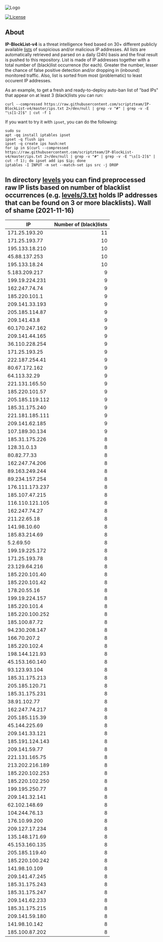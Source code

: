 ![Logo](https://i.imgur.com/PyKLAe7.png)

[![License](https://img.shields.io/badge/license-The_Unlicense-red.svg)](https://unlicense.org/)

About
----

**IP-BlockList-v4** is a threat intelligence feed based on 30+ different publicly available [lists](https://github.com/stamparm/maltrail) of suspicious and/or malicious IP addresses. All lists are automatically retrieved and parsed on a daily (24h) basis and the final result is pushed to this repository. List is made of IP addresses together with a total number of (black)list occurrence (for each). Greater the number, lesser the chance of false positive detection and/or dropping in (inbound) monitored traffic. Also, list is sorted from most (problematic) to least occurent IP addresses.

As an example, to get a fresh and ready-to-deploy auto-ban list of "bad IPs" that appear on at least 3 (black)lists you can run:

```
curl --compressed https://raw.githubusercontent.com/scriptzteam/IP-BlockList-v4/master/ips.txt 2>/dev/null | grep -v "#" | grep -v -E "\s[1-2]$" | cut -f 1
```

If you want to try it with `ipset`, you can do the following:

```
sudo su
apt -qq install iptables ipset
ipset -q flush ips
ipset -q create ips hash:net
for ip in $(curl --compressed https://raw.githubusercontent.com/scriptzteam/IP-BlockList-v4/master/ips.txt 2>/dev/null | grep -v "#" | grep -v -E "\s[1-2]$" | cut -f 1); do ipset add ips $ip; done
iptables -I INPUT -m set --match-set ips src -j DROP
```

In directory [levels](levels) you can find preprocessed raw IP lists based on number of blacklist occurrences (e.g. [levels/3.txt](levels/3.txt) holds IP addresses that can be found on 3 or more blacklists).
Wall of shame (2021-11-16)
----

|IP|Number of (black)lists|
|---|--:|
171.25.193.20|11
171.25.193.77|10
195.133.18.210|10
45.88.137.253|10
195.133.18.24|10
5.183.209.217|9
199.19.224.231|9
162.247.74.74|9
185.220.101.1|9
209.141.33.193|9
205.185.114.87|9
209.141.43.8|9
60.170.247.162|9
209.141.44.165|9
36.110.228.254|9
171.25.193.25|9
222.187.254.41|9
80.67.172.162|9
64.113.32.29|9
221.131.165.50|9
185.220.101.57|9
205.185.119.112|9
185.31.175.240|9
221.181.185.111|9
209.141.62.185|9
107.189.30.134|9
185.31.175.226|8
128.31.0.13|8
80.82.77.33|8
162.247.74.206|8
89.163.249.244|8
89.234.157.254|8
176.111.173.237|8
185.107.47.215|8
116.110.121.105|8
162.247.74.27|8
211.22.65.18|8
141.98.10.60|8
185.83.214.69|8
5.2.69.50|8
199.19.225.172|8
171.25.193.78|8
23.129.64.216|8
185.220.101.40|8
185.220.101.42|8
178.20.55.16|8
199.19.224.157|8
185.220.101.4|8
185.220.100.252|8
185.100.87.72|8
94.230.208.147|8
166.70.207.2|8
185.220.102.4|8
198.144.121.93|8
45.153.160.140|8
93.123.93.104|8
185.31.175.213|8
205.185.120.71|8
185.31.175.231|8
38.91.102.77|8
162.247.74.217|8
205.185.115.39|8
45.144.225.69|8
209.141.33.121|8
185.191.124.143|8
209.141.59.77|8
221.131.165.75|8
213.202.216.189|8
185.220.102.253|8
185.220.102.250|8
199.195.250.77|8
209.141.32.141|8
62.102.148.69|8
104.244.76.13|8
176.10.99.200|8
209.127.17.234|8
135.148.171.69|8
45.153.160.135|8
205.185.119.40|8
185.220.100.242|8
141.98.10.109|8
209.141.47.245|8
185.31.175.243|8
185.31.175.247|8
209.141.62.233|8
185.31.175.215|8
209.141.59.180|8
141.98.10.142|8
185.100.87.202|8
